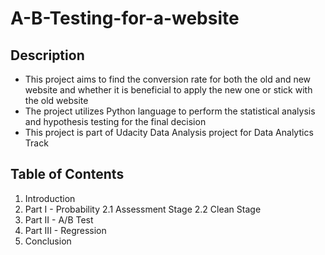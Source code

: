 # A-B-Testing-for-a-website

## Description
- This project aims to find the conversion rate for both the old and new website and whether it is beneficial to apply the new one or stick with the old website
- The project utilizes Python language to perform the statistical analysis and hypothesis testing for the final decision
- This project is part of Udacity Data Analysis project for Data Analytics Track
## Table of Contents
1. Introduction
2. Part I - Probability
2.1 Assessment Stage
2.2 Clean Stage
3. Part II - A/B Test
4. Part III - Regression
5. Conclusion
